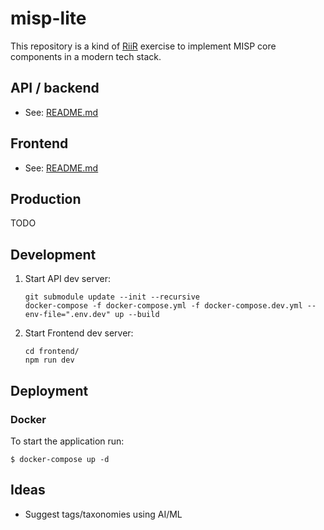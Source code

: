 # misp-lite
This repository is a kind of [RiiR](https://transitiontech.ca/random/RIIR) exercise to implement MISP core components in a modern tech stack.

## API / backend
* See: [README.md](api/README.md)

## Frontend
* See: [README.md](frontend/README.md)

## Production
TODO

## Development

1. Start API dev server:
    ```console
    git submodule update --init --recursive
    docker-compose -f docker-compose.yml -f docker-compose.dev.yml --env-file=".env.dev" up --build
    ```

2. Start Frontend dev server: 
    ```console
    cd frontend/ 
    npm run dev
    ```

## Deployment
### Docker
To start the application run:

```console
$ docker-compose up -d
```

## Ideas
* Suggest tags/taxonomies using AI/ML
